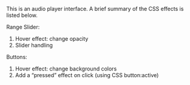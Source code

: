This is an audio player interface.
A brief summary of the CSS effects is listed below.

Range Slider:
1. Hover effect: change opacity
2. Slider handling

Buttons:
1. Hover effect: change background colors
2. Add a “pressed” effect on click (using CSS button:active)
